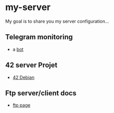 # my-server

My goal is to share you my server configuration...

## Telegram monitoring

* a [bot](https://github.com/theo-grivel/telegram-monitoring)

## 42 server Projet

* [42 Debian](https://github.com/theo-grivel/42-born2beroot)

## Ftp server/client docs

* [ftp page](ftp_documentation.md)

